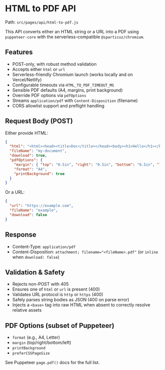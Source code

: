 # HTML to PDF API

Path: `src/pages/api/html-to-pdf.js`

This API converts either an HTML string or a URL into a PDF using `puppeteer-core` with the serverless-compatible `@sparticuz/chromium`.

## Features
- POST-only, with robust method validation
- Accepts either `html` or `url`
- Serverless-friendly Chromium launch (works locally and on Vercel/Netlify)
- Configurable timeouts via `HTML_TO_PDF_TIMEOUT_MS`
- Sensible PDF defaults (A4, margins, print background)
- Override PDF options via `pdfOptions`
- Streams `application/pdf` with `Content-Disposition` (filename)
- CORS allowlist support and preflight handling

## Request Body (POST)
Either provide HTML:
```json
{
  "html": "<html><head><title>Doc</title></head><body><h1>Hello</h1></body></html>",
  "fileName": "my-document",
  "download": true,
  "pdfOptions": {
    "margin": { "top": "0.5in", "right": "0.5in", "bottom": "0.5in", "left": "0.5in" },
    "format": "A4",
    "printBackground": true
  }
}
```

Or a URL:
```json
{
  "url": "https://example.com",
  "fileName": "example",
  "download": false
}
```

## Response
- Content-Type: `application/pdf`
- Content-Disposition: `attachment; filename="<fileName>.pdf"` (or `inline` when `download: false`)

## Validation & Safety
- Rejects non-POST with 405
- Ensures one of `html` or `url` is present (400)
- Validates URL protocol is `http` or `https` (400)
- Safely parses string bodies as JSON (400 on parse error)
- Injects a `<base>` tag into raw HTML when absent to correctly resolve relative assets

## PDF Options (subset of Puppeteer)
- `format` (e.g., A4, Letter)
- `margin` (top/right/bottom/left)
- `printBackground`
- `preferCSSPageSize`

See Puppeteer `page.pdf()` docs for the full list.
